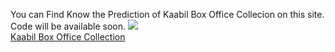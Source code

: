 You can Find Know the Prediction of Kaabil Box Office Collecion on this site.
Code will be available soon.
<img src="https://kaabil.xyz/wp-content/uploads/sites/2/2017/01/KaabilPoster-1.jpg"><br />
<a href="https://kaabil.xyz/box-office-collection/">Kaabil Box Office Collection</a>
